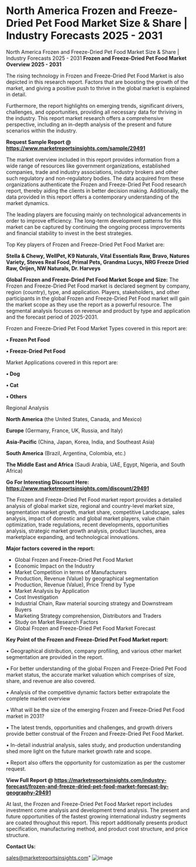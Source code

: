 # North America Frozen and Freeze-Dried Pet Food Market Size & Share | Industry Forecasts 2025 - 2031
North America Frozen and Freeze-Dried Pet Food Market Size & Share | Industry Forecasts 2025 - 2031
<Strong> Frozen and Freeze-Dried Pet Food Market Overview 2025 - 2031</strong>

The rising technology in Frozen and Freeze-Dried Pet Food Market is also depicted in this research report. Factors that are boosting the growth of the market, and giving a positive push to thrive in the global market is explained in detail.

Furthermore, the report highlights on emerging trends, significant drivers, challenges, and opportunities, providing all necessary data for thriving in the industry. This report market research offers a comprehensive perspective, including an in-depth analysis of the present and future scenarios within the industry.

<strong>Request Sample Report @ <a href=https://www.marketreportsinsights.com/sample/29491>https://www.marketreportsinsights.com/sample/29491</a></strong>

The market overview included in this report provides information from a wide range of resources like government organizations, established companies, trade and industry associations, industry brokers and other such regulatory and non-regulatory bodies. The data acquired from these organizations authenticate the Frozen and Freeze-Dried Pet Food research report, thereby aiding the clients in better decision making. Additionally, the data provided in this report offers a contemporary understanding of the market dynamics.

The leading players are focusing mainly on technological advancements in order to improve efficiency. The long-term development patterns for this market can be captured by continuing the ongoing process improvements and financial stability to invest in the best strategies.

Top Key players of Frozen and Freeze-Dried Pet Food Market are:

<strong>Stella & Chewy, WellPet, K9 Naturals, Vital Essentials Raw, Bravo, Natures Variety, Steves Real Food, Primal Pets, Grandma Lucys, NRG Freeze Dried Raw, Orijen, NW Naturals, Dr. Harveys</strong>

<strong><b>Global Frozen and Freeze-Dried Pet Food Market Scope and Size:</b></strong>
The Frozen and Freeze-Dried Pet Food market is declared segment by company, region (country), type, and application. Players, stakeholders, and other participants in the global Frozen and Freeze-Dried Pet Food market will gain the market scope as they use the report as a powerful resource. The segmental analysis focuses on revenue and product by type and application and the forecast period of 2025-2031.

Frozen and Freeze-Dried Pet Food Market Types covered in this report are:

<strong>• Frozen Pet Food

• Freeze-Dried Pet Food</strong>

Market Applications covered in this report are:

<strong>• Dog

• Cat

• Others</strong> 

Regional Analysis

<strong>North America</strong> (the United States, Canada, and Mexico)

<strong>Europe</strong> (Germany, France, UK, Russia, and Italy)

<strong>Asia-Pacific</strong> (China, Japan, Korea, India, and Southeast Asia)

<strong>South America</strong> (Brazil, Argentina, Colombia, etc.)

<strong>The Middle East and Africa</strong> (Saudi Arabia, UAE, Egypt, Nigeria, and South Africa)

<strong>Go For Interesting Discount Here: <a href=https://www.marketreportsinsights.com/discount/29491>https://www.marketreportsinsights.com/discount/29491</a></strong>

The Frozen and Freeze-Dried Pet Food market report provides a detailed analysis of global market size, regional and country-level market size, segmentation market growth, market share, competitive Landscape, sales analysis, impact of domestic and global market players, value chain optimization, trade regulations, recent developments, opportunities analysis, strategic market growth analysis, product launches, area marketplace expanding, and technological innovations.

<strong><b>Major factors covered in the report:</b></strong>
<ul>
  <li>Global Frozen and Freeze-Dried Pet Food Market </li>
  <li>Economic Impact on the Industry</li>
  <li>Market Competition in terms of Manufacturers</li>
  <li>Production, Revenue (Value) by geographical segmentation</li>
  <li>Production, Revenue (Value), Price Trend by Type</li>
  <li>Market Analysis by Application</li>
  <li>Cost Investigation</li>
  <li>Industrial Chain, Raw material sourcing strategy and Downstream Buyers</li>
  <li>Marketing Strategy comprehension, Distributors and Traders</li>
  <li>Study on Market Research Factors</li>
  <li>Global Frozen and Freeze-Dried Pet Food Market Forecast</li>
</ul>

<strong><b>Key Point of the Frozen and Freeze-Dried Pet Food Market report:</b></strong>

• Geographical distribution, company profiling, and various other market segmentation are provided in the report.

• For better understanding of the global Frozen and Freeze-Dried Pet Food market status, the accurate market valuation which comprises of size, share, and revenue are also covered.

• Analysis of the competitive dynamic factors better extrapolate the complete market overview

• What will be the size of the emerging Frozen and Freeze-Dried Pet Food market in 2031?

• The latest trends, opportunities and challenges, and growth drivers provide better construal of the Frozen and Freeze-Dried Pet Food Market.

• In-detail industrial analysis, sales study, and production understanding shed more light on the future market growth rate and scope.

• Report also offers the opportunity for customization as per the customer request.

<strong><b>View Full Report @ <a href=https://marketreportsinsights.com/industry-forecast/frozen-and-freeze-dried-pet-food-market-forecast-by-geography-29491>https://marketreportsinsights.com/industry-forecast/frozen-and-freeze-dried-pet-food-market-forecast-by-geography-29491</a></b></strong>


At last, the Frozen and Freeze-Dried Pet Food Market report includes investment come analysis and development trend analysis. The present and future opportunities of the fastest growing international industry segments are coated throughout this report. This report additionally presents product specification, manufacturing method, and product cost structure, and price structure.

<strong>Contact Us:</strong>

sales@marketreportsinsights.com"
![image](https://github.com/user-attachments/assets/9385f0cd-2fd2-4929-8f44-faed4afbae91)
